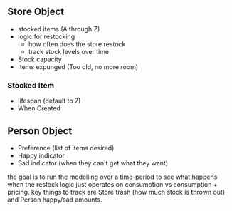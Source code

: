 ## Store Object
- stocked items (A through Z)
- logic for restocking
  - how often does the store restock
  - track stock levels over time
- Stock capacity
- Items expunged (Too old, no more room)

### Stocked Item
- lifespan (default to 7)
- When Created

## Person Object
- Preference (list of items desired)
- Happy indicator
- Sad indicator (when they can't get what they want)


the goal is to run the modelling over a time-period to see what happens when the restock logic just operates on consumption vs consumption + pricing.
key things to track are Store trash (how much stock is thrown out) and Person happy/sad amounts.
